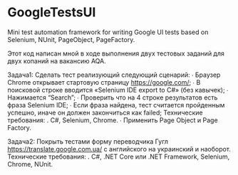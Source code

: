 # GoogleTestsUI
Mini test automation framework for writing Google UI tests based on Selenium, NUnit, PageObject, PageFactory. 

Этот код написан мной в ходе выполнения двух тестовых заданий для двух копаний на вакансию AQA.

Задача1: Сделать тест реализующий следующий сценарий:
∙        Браузер Chrome открывает стартовую страницу https://google.com/;
∙        В поисковой строке вводится «Selenium IDE export to C#» (без кавычек);
∙        Нажимается “Search”;
∙        Проверить что на 4 строке результатов есть фраза Selenium IDE;
∙        Если фраза найдена, тест считается пройденным успешно, иначе он должен закончиться как failed;
Технические требования:
. C#, Selenium, Chrome.
∙ Применить Page Object и Page Factory.

Задача2: Покрыть тестами форму переводчика Гугл https://translate.google.com.ua/ с английского на украинский и наоборот.
Технические требования: 
. C#, .NET Core или .NET Framework, Selenium, Chrome, NUnit.
